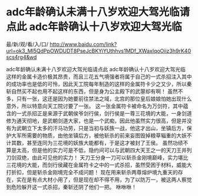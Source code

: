 # adc年龄确认未满十八岁欢迎大驾光临请点此 adc年龄确认十八岁欢迎大驾光临

最/新/观/看/入/口/ http://www.baidu.com/link?url=ok3_Ml5QdPpOWDUDT8PseJcBKYiYUthhvs1MDf_XWaxIqoOiiz3h9rK40scs4rg4&wd

adc年龄确认未满十八岁欢迎大驾光临请点此 adc年龄确认十八岁欢迎大驾光临
这样的金属卡造价极其昂贵，而且三花五气境强者将属于自己的一式杀招注入其中的成功率也是低的可怜，因此天工院每年制造的这样的金属符卡少之又少，所以秦斩自然买不起也用不起这样的东西，但是身为公主殿下的武曌却有啊！
    虽然不多，只有一张，这还是因为她要前往禁法之域，北宫的那位皇后娘娘怕她出现什么意外，所以特意向天工院讨要了一张。
    这一张金属符卡被命名为万剑符，其中蕴含的一式杀招正是来源于武朝侯爷剑行侯，剑行侯是一尊三花境的大能，一身剑道修为通天彻地，是武朝剑道大家，也是一个武痴，因此他虽然实力很高，但是并没有为武朝立下太多的汗马功劳，只是当初与妖族一战，他这才出山，坐镇后方，保护大军所需要的物质，由他坐镇后方，被他斩杀的前来妄图毁掉粮草辎重的大妖不计其数，甚至连同为三花境的妖族大能都有，于是这才被封了王侯。
    虽然功绩不算是太高，但是他的实力可是不低，隐约间可以与武朝四大天王之一的天刀王并列刀剑双绝，由此可见他的实力！
    天刀王分身一刀可以斩杀金刚境巅峰，实力堪比三花境的大能，而剑行侯藏在金属符卡之中的一式杀招，虽然受困于材料，威能大打折扣，但是斩杀金刚境完全不成问题！
    现在用来斩杀两尊熔炉境九重天的存在，实在是有点大材小用了，但是现在却不得不用，为了以防万一，被这两人察觉到危险躲开这一式杀招，秦斩还阴了他们一把。
    咻咻咻！

